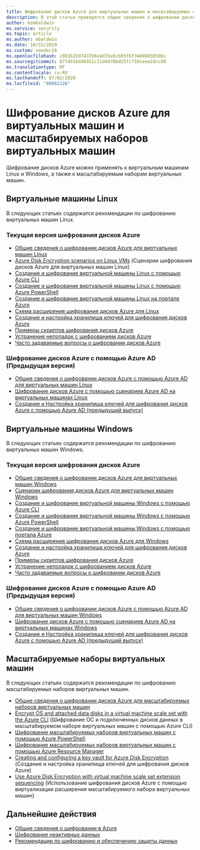 ```yaml
---
title: Шифрование дисков Azure для виртуальных машин и масштабируемых наборов виртуальных машин
description: В этой статье приводятся общие сведения о шифровании дисков Azure.
author: msmbaldwin
ms.service: security
ms.topic: article
ms.author: mbaldwin
ms.date: 10/15/2019
ms.custom: seodec18
ms.openlocfilehash: c881b2b9743766e4d35e6cb05f6f3469803850bc
ms.sourcegitcommit: 877491bd46921c11dd478bd25fc718ceee2dcc08
ms.translationtype: MT
ms.contentlocale: ru-RU
ms.lasthandoff: 07/02/2020
ms.locfileid: "80062126"
---
```

# <a name="azure-disk-encryption-for-virtual-machines-and-virtual-machine-scale-sets"></a>Шифрование дисков Azure для виртуальных машин и масштабируемых наборов виртуальных машин

Шифрование дисков Azure можно применять к виртуальным машинам Linux и Windows, а также к масштабируемым наборам виртуальных машин. 

## <a name="linux-virtual-machines"></a>Виртуальные машины Linux

В следующих статьях содержатся рекомендации по шифрованию виртуальных машин Linux.

### <a name="current-version-of-azure-disk-encryption"></a>Текущая версия шифрования дисков Azure

- [Общие сведения о шифровании дисков Azure для виртуальных машин Linux](../../virtual-machines/linux/disk-encryption-overview.md)
- [Azure Disk Encryption scenarios on Linux VMs](../../virtual-machines/linux/disk-encryption-linux.md) (Сценарии шифрования дисков Azure для виртуальных машин Linux)
- [Создание и шифрование виртуальной машины Linux с помощью Azure CLI](../../virtual-machines/linux/disk-encryption-cli-quickstart.md)
- [Создание и шифрование виртуальной машины Linux с помощью Azure PowerShell](../../virtual-machines/linux/disk-encryption-powershell-quickstart.md)
- [Создание и шифрование виртуальной машины Linux на портале Azure](../../virtual-machines/linux/disk-encryption-portal-quickstart.md)
- [Схема расширения шифрования дисков Azure для Linux](../../virtual-machines/extensions/azure-disk-enc-linux.md)
- [Создание и настройка хранилища ключей для шифрования дисков Azure](../../virtual-machines/linux/disk-encryption-key-vault.md)
- [Примеры скриптов шифрования дисков Azure](../../virtual-machines/linux/disk-encryption-sample-scripts.md)
- [Устранение неполадок с шифрованием дисков Azure](../../virtual-machines/linux/disk-encryption-troubleshooting.md)
- [Часто задаваемые вопросы о шифровании дисков Azure](../../virtual-machines/linux/disk-encryption-faq.md)

### <a name="azure-disk-encryption-with-azure-ad-previous-version"></a>Шифрование дисков Azure с помощью Azure AD (Предыдущая версия)

- [Общие сведения о шифровании дисков Azure с помощью Azure AD для виртуальных машин Linux](../../virtual-machines/linux/disk-encryption-overview-aad.md)
- [Шифрование дисков Azure с помощью сценариев Azure AD на виртуальных машинах Linux](../../virtual-machines/linux/disk-encryption-linux.md)
- [Создание и Настройка хранилища ключей для шифрования дисков Azure с помощью Azure AD (предыдущий выпуск)](../../virtual-machines/linux/disk-encryption-key-vault-aad.md)

## <a name="windows-virtual-machines"></a>Виртуальные машины Windows

В следующих статьях содержатся рекомендации по шифрованию виртуальных машин Windows.

### <a name="current-version-of-azure-disk-encryption"></a>Текущая версия шифрования дисков Azure

- [Общие сведения о шифровании дисков Azure для виртуальных машин Windows](../../virtual-machines/windows/disk-encryption-overview.md)
- [Сценарии шифрования дисков Azure для виртуальных машин Windows](../../virtual-machines/windows/disk-encryption-windows.md)
- [Создание и шифрование виртуальной машины Windows с помощью Azure CLI](../../virtual-machines/windows/disk-encryption-cli-quickstart.md)
- [Создание и шифрование виртуальной машины Windows с помощью Azure PowerShell](../../virtual-machines/windows/disk-encryption-powershell-quickstart.md)
- [Создание и шифрование виртуальной машины Windows с помощью портала Azure](../../virtual-machines/windows/disk-encryption-portal-quickstart.md)
- [Схема расширения шифрования дисков Azure для Windows](../../virtual-machines/extensions/azure-disk-enc-windows.md)
- [Создание и настройка хранилища ключей для шифрования дисков Azure](../../virtual-machines/windows/disk-encryption-key-vault.md)
- [Примеры скриптов шифрования дисков Azure](../../virtual-machines/windows/disk-encryption-sample-scripts.md)
- [Устранение неполадок с шифрованием дисков Azure](../../virtual-machines/windows/disk-encryption-troubleshooting.md)
- [Часто задаваемые вопросы о шифровании дисков Azure](../../virtual-machines/windows/disk-encryption-faq.md)

### <a name="azure-disk-encryption-with-azure-ad-previous-version"></a>Шифрование дисков Azure с помощью Azure AD (Предыдущая версия)

- [Общие сведения о шифровании дисков Azure с помощью Azure AD для виртуальных машин Windows](../../virtual-machines/windows/disk-encryption-overview-aad.md)
- [Шифрование дисков Azure с помощью сценариев Azure AD на виртуальных машинах Windows](../../virtual-machines/windows/disk-encryption-windows.md)
- [Создание и Настройка хранилища ключей для шифрования дисков Azure с помощью Azure AD (предыдущий выпуск)](../../virtual-machines/windows/disk-encryption-key-vault-aad.md)

## <a name="virtual-machine-scale-sets"></a>Масштабируемые наборы виртуальных машин

В следующих статьях содержатся рекомендации по шифрованию масштабируемых наборов виртуальных машин.

- [Общие сведения о шифровании дисков Azure для масштабируемых наборов виртуальных машин](../../virtual-machine-scale-sets/disk-encryption-overview.md) 
- [Encrypt OS and attached data disks in a virtual machine scale set with the Azure CLI](../../virtual-machine-scale-sets/disk-encryption-cli.md) (Шифрование ОС и подключенных дисков данных в масштабируемом наборе виртуальных машин с помощью Azure CLI) 
- [Шифрование масштабируемых наборов виртуальных машин с помощью Azure PowerShell](../../virtual-machine-scale-sets/disk-encryption-powershell.md).
- [Шифрование масштабируемых наборов виртуальных машин с помощью Azure Resource Manager](../../virtual-machine-scale-sets/disk-encryption-azure-resource-manager.md)
- [Creating and configuring a key vault for Azure Disk Encryption](../../virtual-machine-scale-sets/disk-encryption-key-vault.md) (Создание и настройка хранилища ключей для шифрования дисков Azure)
- [Use Azure Disk Encryption with virtual machine scale set extension sequencing](../../virtual-machine-scale-sets/disk-encryption-extension-sequencing.md) (Использование шифрования дисков Azure с помощью виртуализации расширения масштабируемого набора виртуальных машин)

## <a name="next-steps"></a>Дальнейшие действия

- [Общие сведения о шифровании в Azure](encryption-overview.md)
- [Шифрование неактивных данных](encryption-atrest.md)
- [Рекомендации по шифрованию и обеспечению защиты данных](data-encryption-best-practices.md)
